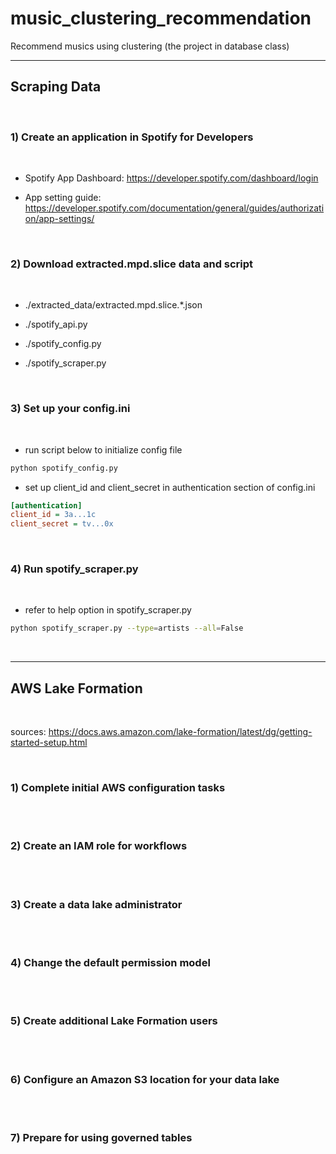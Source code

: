 # __music_clustering_recommendation__
Recommend musics using clustering (the project in database class)

---

## __Scraping Data__
<br>

### __1) Create an application in Spotify for Developers__
<br>

* Spotify App Dashboard: https://developer.spotify.com/dashboard/login

* App setting guide: https://developer.spotify.com/documentation/general/guides/authorization/app-settings/

<br>

### __2) Download extracted.mpd.slice data and script__
<br>

* ./extracted_data/extracted.mpd.slice.*.json

* ./spotify_api.py

* ./spotify_config.py

* ./spotify_scraper.py

<br>

### __3) Set up your config.ini__
<br>

* run script below to initialize config file

```bash
python spotify_config.py
```

* set up client_id and client_secret in authentication section of config.ini

```ini
[authentication]
client_id = 3a...1c
client_secret = tv...0x
```

<br>

### __4) Run spotify_scraper.py__
<br>

* refer to help option in spotify_scraper.py

```bash
python spotify_scraper.py --type=artists --all=False
```

<br>

---

## __AWS Lake Formation__
<br>

sources: https://docs.aws.amazon.com/lake-formation/latest/dg/getting-started-setup.html

<br>

### __1) Complete initial AWS configuration tasks__
<br>

<br>

### __2) Create an IAM role for workflows__
<br>

<br>

### __3) Create a data lake administrator__
<br>

<br>

### __4) Change the default permission model__
<br>

<br>

### __5) Create additional Lake Formation users__
<br>

<br>

### __6) Configure an Amazon S3 location for your data lake__
<br>

<br>

### __7) Prepare for using governed tables__
<br>

<br>
